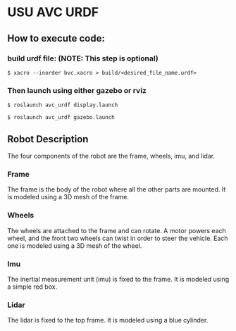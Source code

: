 # USU AVC URDF

## How to execute code:
### build urdf file: (NOTE: This step is optional)

```
$ xacro --inorder bvc.xacro > build/<desired_file_name.urdf>

```
### Then launch using either gazebo or rviz
```
$ roslaunch avc_urdf display.launch

$ roslaunch avc_urdf gazebo.launch
```

## Robot Description

The four components of the robot are the frame, wheels, imu, and lidar.

### Frame
The frame is the body of the robot where all the other parts are mounted. It is modeled using a 3D mesh of the frame.

### Wheels
The wheels are attached to the frame and can rotate. A motor powers each wheel, and the front two wheels can twist in order to steer the vehicle. Each one is modeled using a 3D mesh of the wheel.

### Imu
The inertial measurement unit (imu) is fixed to the frame. It is modeled using a simple red box.

### Lidar
The lidar is fixed to the top frame. It is modeled using a blue cylinder.
